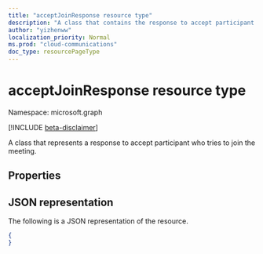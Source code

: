 ```yaml
---
title: "acceptJoinResponse resource type"
description: "A class that contains the response to accept participant joining notification."
author: "yizhenww"
localization_priority: Normal
ms.prod: "cloud-communications"
doc_type: resourcePageType
---
```


# acceptJoinResponse resource type

Namespace: microsoft.graph

[!INCLUDE [beta-disclaimer](../../includes/beta-disclaimer.md)]

A class that represents a response to accept participant who tries to join the meeting.

## Properties

## JSON representation

The following is a JSON representation of the resource.

<!-- {
  "blockType": "resource",
  "optionalProperties": [],
  "@odata.type": "microsoft.graph.acceptJoinResponse"
}-->
```json
{
}
```

<!-- uuid: 8fcb5dbc-d5aa-4681-8e31-b001d5168d79
2015-10-25 14:57:30 UTC -->
<!--
{
  "type": "#page.annotation",
  "description": "acceptJoinResponse resource",
  "keywords": "",
  "section": "documentation",
  "tocPath": "",
  "suppressions": []
}
-->
